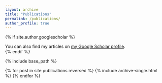 ```yaml
---
layout: archive
title: "Publications"
permalink: /publications/
author_profile: true
---
```


{% if site.author.googlescholar %}
  <div class="wordwrap">You can also find my articles on <a href="{{https://scholar.google.com/citations?user=QUZ0KacAAAAJ&hl=es}}">my Google Scholar profile</a>.</div>
{% endif %}

{% include base_path %}

{% for post in site.publications reversed %}
  {% include archive-single.html %}
{% endfor %}

